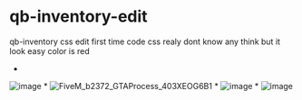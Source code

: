 # qb-inventory-edit
qb-inventory css edit first time code css realy dont know any think but it look easy color is red

*
![image](https://user-images.githubusercontent.com/89742984/165863749-4ee3d2f5-125d-4cd5-a3da-04757277dc43.png)
*
![FiveM_b2372_GTAProcess_403XEOG6B1](https://user-images.githubusercontent.com/89742984/165863598-0281352a-8bc1-41f7-b39c-19bce768cc6c.png)
*
![image](https://user-images.githubusercontent.com/89742984/165863932-ffc8739c-59eb-4ac1-bee6-9e2d26715b0e.png)
*
![image](https://user-images.githubusercontent.com/89742984/165863952-50cd952e-ce6f-4f84-b10f-03115200f21e.png)
